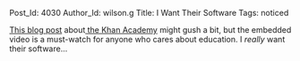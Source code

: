 Post_Id: 4030
Author_Id: wilson.g
Title: I Want Their Software
Tags: noticed

<p><a href="http://singularityhub.com/2011/02/13/yes-the-khan-academy-is-the-future-of-education-video/">This blog post</a> about<a href="http://www.khanacademy.org/"> the Khan Academy</a> might gush a bit, but the embedded video is a must-watch for anyone who cares about education. I <em>really</em> want their software...</p>

